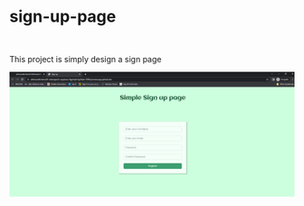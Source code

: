 # sign-up-page
<br>
 <p>This project is simply design a sign page</p>
 <img src="signup.png" alt="Sign Up Box" />
